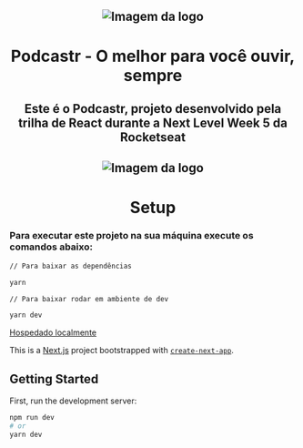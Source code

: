 <h2 align="center"><img src="https://i.imgur.com/KTCIIi2.png" alt="Imagem da logo"></img></h2>
<h1 align="center">Podcastr - O melhor para você ouvir, sempre</h1>

<h2 align="center">Este é o Podcastr, projeto desenvolvido pela trilha de React durante a Next Level Week 5 da Rocketseat</h2>

<h2 align="center"><img src="https://i.imgur.com/oRZJlcO.png" alt="Imagem da logo"></img></h2>

<h1 align="center">Setup</h1>

### Para executar este projeto na sua máquina execute os comandos abaixo:

```bash
// Para baixar as dependências

yarn
```

```bash
// Para baixar rodar em ambiente de dev

yarn dev
```

[Hospedado localmente](https://localhost:3000/)

This is a [Next.js](https://nextjs.org/) project bootstrapped with [`create-next-app`](https://github.com/vercel/next.js/tree/canary/packages/create-next-app).

## Getting Started

First, run the development server:

```bash
npm run dev
# or
yarn dev
```
